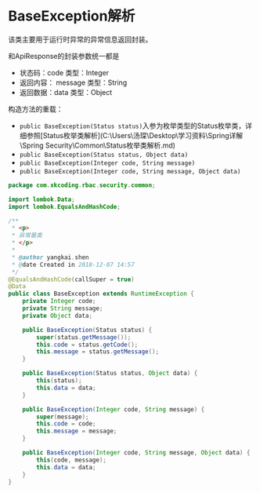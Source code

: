 # BaseException解析

该类主要用于运行时异常的异常信息返回封装。

和ApiResponse的封装参数统一都是

- 状态码：code  类型：Integer
- 返回内容： message 类型：String
- 返回数据：data  类型：Object

构造方法的重载：

- `public BaseException(Status status)`入参为枚举类型的Status枚举类，详细参照[Status枚举类解析](C:\Users\汤琛\Desktop\学习资料\Spring详解\Spring Security\Common\Status枚举类解析.md)
- `public BaseException(Status status, Object data)`
- `public BaseException(Integer code, String message)`
- `public BaseException(Integer code, String message, Object data)`

```java
package com.xkcoding.rbac.security.common;

import lombok.Data;
import lombok.EqualsAndHashCode;

/**
 * <p>
 * 异常基类
 * </p>
 *
 * @author yangkai.shen
 * @date Created in 2018-12-07 14:57
 */
@EqualsAndHashCode(callSuper = true)
@Data
public class BaseException extends RuntimeException {
    private Integer code;
    private String message;
    private Object data;

    public BaseException(Status status) {
        super(status.getMessage());
        this.code = status.getCode();
        this.message = status.getMessage();
    }

    public BaseException(Status status, Object data) {
        this(status);
        this.data = data;
    }

    public BaseException(Integer code, String message) {
        super(message);
        this.code = code;
        this.message = message;
    }

    public BaseException(Integer code, String message, Object data) {
        this(code, message);
        this.data = data;
    }
}

```

